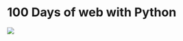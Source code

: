 # 100 Days of web with Python

![](https://raw.githubusercontent.com/talkpython/100daysofweb-with-python-course/master/readme_resources/100days-web.png)

